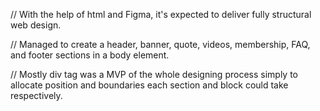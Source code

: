 // With the help of html and Figma, it's expected to deliver fully structural web design.

// Managed to create a header, banner, quote, videos, membership, FAQ, and footer sections in a body element.

// Mostly div tag was a MVP of the whole designing process simply to allocate position and boundaries each section and block could take respectively. 






